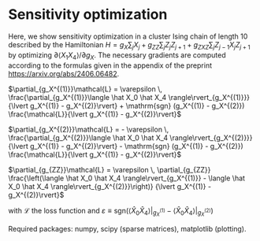 # Sensitivity optimization

Here, we show sensitivity optimization in a cluster Ising chain of length 10 described by the Hamiltonian
$` H = g_X \sum_j X_j + g_{ZZ} \sum_j Z_j Z_{j+1} + g_{ZXZ} \sum_j Z_{j-1} X_j Z_{j+1} `$
by optimizing $\partial\langle X_1 X_4 \rangle/ \partial g_X$. The necessary gradients are computed
according to the formulas given in the appendix of the preprint https://arxiv.org/abs/2406.06482.

$\partial_{g_X^{(1)}}\mathcal{L}
= \varepsilon \, \frac{\partial_{g_X^{(1)}}\langle \hat X_0 \hat X_4 \rangle\rvert_{g_X^{(1)}}}
{\lvert g_X^{(1)} - g_X^{(2)}\rvert} + \mathrm{sgn} (g_X^{(1)} - g_X^{(2)}) \frac{\mathcal{L}}{\lvert g_X^{(1)} - g_X^{(2)}\rvert}$

$\partial_{g_X^{(2)}}\mathcal{L}
= - \varepsilon \, \frac{\partial_{g_X^{(2)}}\langle \hat X_0 \hat X_4 \rangle\rvert_{g_X^{(2)}}}
{\lvert g_X^{(1)} - g_X^{(2)}\rvert} - \mathrm{sgn} (g_X^{(1)} - g_X^{(2)}) \frac{\mathcal{L}}{\lvert g_X^{(1)} - g_X^{(2)}\rvert}$

$\partial_{g_{ZZ}}\mathcal{L}
= \varepsilon \, \partial_{g_{ZZ}}
\frac{\left(\langle \hat X_0 \hat X_4 \rangle\rvert_{g_X^{(1)}} - \langle \hat X_0 \hat X_4 \rangle\rvert_{g_X^{(2)}}\right)}
{\lvert g_X^{(1)} - g_X^{(2)}\rvert}$

with $\mathcal{L}$ the loss function and $\varepsilon\equiv \mathrm{sgn}(\langle \hat X_0 \hat X_4\rangle \vert_{g_X^{(1)}} - \langle \hat X_0 \hat X_4\rangle \vert_{g_X^{(2)}})$

Required packages: numpy, scipy (sparse matrices), matplotlib (plotting).
